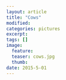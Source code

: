 ```yaml
---
layout: article
title: "Cows"
modified:
categories: pictures
excerpt:
tags: []
image:
  feature:
  teaser: cows.jpg
  thumb:
date: 2015-5-01
---
```

